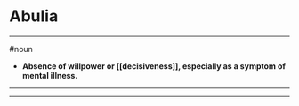 # Abulia
---
#noun
- **Absence of willpower or [[decisiveness]], especially as a symptom of mental illness.**
---
---
